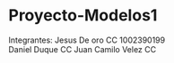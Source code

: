 # Proyecto-Modelos1

Integrantes:
Jesus De oro CC 1002390199  
Daniel Duque CC
Juan Camilo Velez CC
